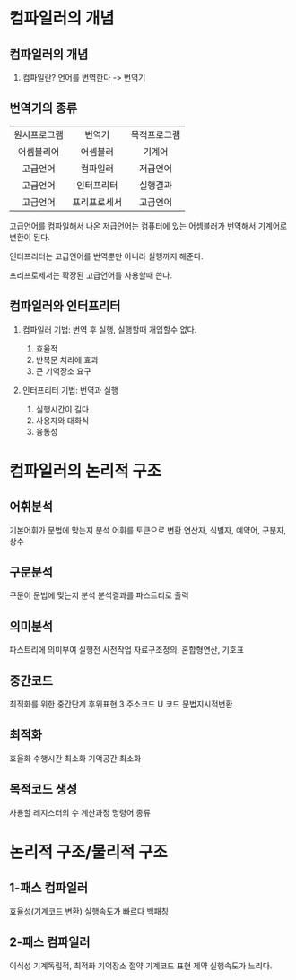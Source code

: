 # 컴파일러의 개념

## 컴파일러의 개념

1. 컴파일란?
   언어를 번역한다 -> 번역기

## 번역기의 종류

|              |              |              |
| :----------: | :----------: | :----------: |
| 원시프로그램 |    번역기    | 목적프로그램 |
|  어셈블리어  |   어셈블러   |    기계어    |
|   고급언어   |   컴파일러   |   저급언어   |
|   고급언어   |  인터프리터  |   실행결과   |
|   고급언어   | 프리프로세서 |   고급언어   |

고급언어를 컴파일해서 나온 저급언어는 컴퓨터에 있는 어셈블러가 번역해서 기계어로 변환이 된다.

인터프리터는 고급언어를 번역뿐만 아니라 실행까지 해준다.

프리프로세서는 확장된 고급언어를 사용할때 쓴다.

## 컴파일러와 인터프리터

1. 컴파일러 기법: 번역 후 실행, 실행할때 개입할수 없다.

   1. 효율적
   1. 반복문 처리에 효과
   1. 큰 기억장소 요구

1. 인터프리터 기법: 번역과 실행
   1. 실행시간이 길다
   1. 사용자와 대화식
   1. 융통성

# 컴파일러의 논리적 구조

## 어휘분석

기본어휘가 문법에 맞는지 분석
어휘를 토큰으로 변환
연산자, 식별자, 예약어, 구분자, 상수

## 구문분석

구문이 문법에 맞는지 분석
분석결과를 파스트리로 출력

## 의미분석

파스트리에 의미부여
실행전 사전작업
자료구조정의, 혼합형연산, 기호표

## 중간코드

최적화를 위한 중간단계
후위표현
3 주소코드
U 코드
문법지시적변환

## 최적화

효율화
수행시간 최소화
기억공간 최소화

## 목적코드 생성

사용할 레지스터의 수
계산과정
명령어 종류

# 논리적 구조/물리적 구조

## 1-패스 컴파일러

효율성(기계코드 변환)
실행속도가 빠르다
백패칭

## 2-패스 컴파일러

이식성
기계독립적, 최적화
기억장소 절약
기계코드 표현 제약
실행속도가 느리다.
